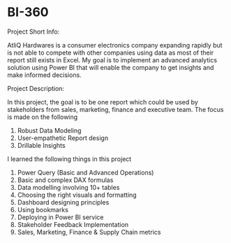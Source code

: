 # BI-360
Project Short Info: 

AtliQ Hardwares is a consumer electronics company expanding rapidly but is not able to compete with other companies using data as most of their report still exists in Excel. My goal is to implement an advanced analytics solution using Power BI that will enable the company to get insights and make informed decisions.

Project Description: 

In this project, the goal is to be one report which could be used by stakeholders from sales, marketing, finance and executive team. The focus is made on the following

1. Robust Data Modeling
2. User-empathetic Report design
3. Drillable Insights

I learned the following things in this project

1. Power Query (Basic and Advanced Operations) 
2. Basic and complex DAX formulas
3. Data modelling involving 10+ tables
4. Choosing the right visuals and formatting
5. Dashboard designing principles
6. Using bookmarks
7. Deploying in Power BI service
8. Stakeholder Feedback Implementation
9. Sales, Marketing, Finance & Supply Chain metrics
